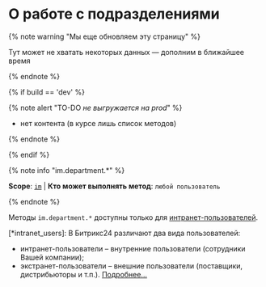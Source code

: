 # О работе с подразделениями

{% note warning "Мы еще обновляем эту страницу" %}

Тут может не хватать некоторых данных — дополним в ближайшее время

{% endnote %}

{% if build == 'dev' %}

{% note alert "TO-DO _не выгружается на prod_" %}

- нет контента (в курсе лишь список методов)

{% endnote %}

{% endif %}

{% note info "im.department.*" %}

**Scope**: [`im`](../../scopes/permissions.md) | **Кто может выполнять метод**: `любой пользователь`

{% endnote %}

Методы `im.department.*` доступны только для [интранет-пользователей](*intranet_users).

[*intranet_users]: В Битрикс24 различают два вида пользователей:
- интранет-пользователи – внутренние пользователи (сотрудники Вашей компании);
- экстранет-пользователи – внешние пользователи (поставщики, дистрибьюторы и т.п.).
[Подробнее...](https://helpdesk.bitrix24.ru/open/6770709/)

